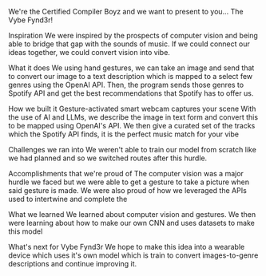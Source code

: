 We're the Certified Compiler Boyz and we want to present to you...
The Vybe Fynd3r!

Inspiration
We were inspired by the prospects of computer vision and being able to bridge that gap with the sounds of music. If we could connect our ideas together, we could convert vision into vibe.

What it does
We using hand gestures, we can take an image and send that to convert our image to a text description which is mapped to a select few genres using the OpenAI API. Then, the program sends those genres to Spotify API and get the best recommendations that Spotify has to offer us.

How we built it
Gesture-activated smart webcam captures your scene With the use of AI and LLMs, we describe the image in text form and convert this to be mapped using OpenAI's API. We then give a curated set of the tracks which the Spotify API finds, it is the perfect music match for your vibe

Challenges we ran into
We weren't able to train our model from scratch like we had planned and so we switched routes after this hurdle.

Accomplishments that we're proud of
The computer vision was a major hurdle we faced but we were able to get a gesture to take a picture when said gesture is made. We were also proud of how we leveraged the APIs used to intertwine and complete the

What we learned
We learned about computer vision and gestures. We then were learning about how to make our own CNN and uses datasets to make this model

What's next for Vybe Fynd3r
We hope to make this idea into a wearable device which uses it's own model which is train to convert images-to-genre descriptions and continue improving it.
